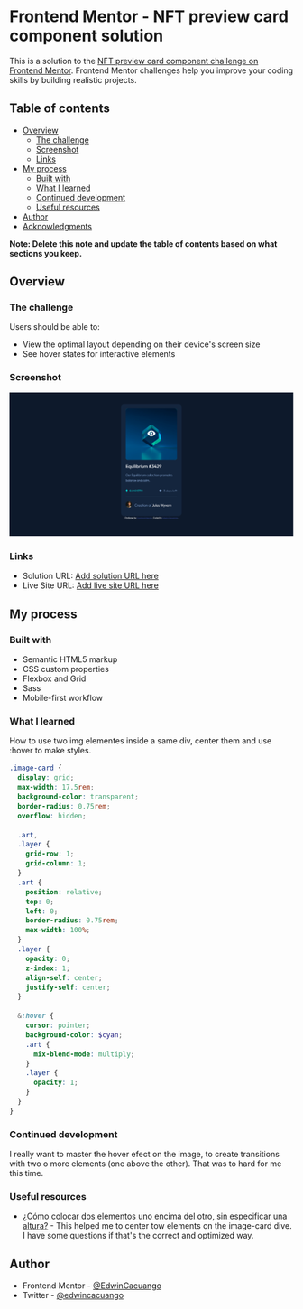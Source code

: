 # Frontend Mentor - NFT preview card component solution

This is a solution to the [NFT preview card component challenge on Frontend Mentor](https://www.frontendmentor.io/challenges/nft-preview-card-component-SbdUL_w0U). Frontend Mentor challenges help you improve your coding skills by building realistic projects. 

## Table of contents

- [Overview](#overview)
  - [The challenge](#the-challenge)
  - [Screenshot](#screenshot)
  - [Links](#links)
- [My process](#my-process)
  - [Built with](#built-with)
  - [What I learned](#what-i-learned)
  - [Continued development](#continued-development)
  - [Useful resources](#useful-resources)
- [Author](#author)
- [Acknowledgments](#acknowledgments)

**Note: Delete this note and update the table of contents based on what sections you keep.**

## Overview

### The challenge

Users should be able to:

- View the optimal layout depending on their device's screen size
- See hover states for interactive elements

### Screenshot

![Look that](./design/overview-my-project.jpg)

### Links

- Solution URL: [Add solution URL here](https://your-solution-url.com)
- Live Site URL: [Add live site URL here](https://your-live-site-url.com)

## My process

### Built with

- Semantic HTML5 markup
- CSS custom properties
- Flexbox and Grid
- Sass
- Mobile-first workflow
### What I learned

How to use two img elementes inside a same div, center them and use :hover to make styles. 


```scss
.image-card {
  display: grid;
  max-width: 17.5rem;
  background-color: transparent;
  border-radius: 0.75rem;
  overflow: hidden;

  .art,
  .layer {
    grid-row: 1;
    grid-column: 1;
  }
  .art {
    position: relative;
    top: 0;
    left: 0;
    border-radius: 0.75rem;
    max-width: 100%;
  }
  .layer {
    opacity: 0;
    z-index: 1;
    align-self: center;
    justify-self: center;
  }

  &:hover {
    cursor: pointer;
    background-color: $cyan;
    .art {
      mix-blend-mode: multiply;
    }
    .layer {
      opacity: 1;
    }
  }
}

```

### Continued development
I really want to master the hover efect on the image, to create transitions with two o more elements (one above the other). That was to hard for me this time. 

### Useful resources

- [¿Cómo colocar dos elementos uno encima del otro, sin especificar una altura?](https://qastack.mx/programming/6780614/css-how-to-position-two-elements-on-top-of-each-other-without-specifying-a-hei) - This helped me to center tow elements on the image-card dive. I have some questions if that's the correct and optimized way. 

## Author

- Frontend Mentor - [@EdwinCacuango](https://www.frontendmentor.io/profile/EdwinCacuango)
- Twitter - [@edwincacuango](https://twitter.com/edwincacuango)

